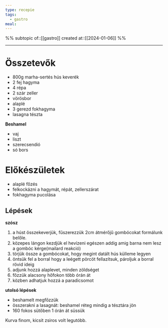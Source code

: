```yaml
---
type: recepie
tags:
  - gastro
meal:
---
```

%%
subtopic of::[[gastro]]
created at::[[2024-01-06]]
%%


---

# Összetevők

- 800g marha-sertés hús keverék
- 2 fej hagyma
- 4 répa
- 2 szár zeller
- vörösbor
- alaplé
- 3 gerezd fokhagyma
- lasagna tészta

**Beshamel**
- vaj
- liszt
-  szerecsendió
-  só bors

# Előkészületek
- alaplé főzés
- felkockázni a hagymát, répát, zellerszárat
- fokhagyma pucolása

## Lépések

**szósz**
1. a húst összekeverjük, fűszerezzük 2cm átmérőjű gombócokat formálunk belőle.
2. közepes lángon kezdjük el hevízeni egészen addig amig barna nem lesz a gombóc kérge(mailard reakció)
3. törjük össze a gombócokat, hogy megint datált hús külleme legyen
4. öntsük fel a borral hogy a leégett pörcöt fellazítsuk, pároljuk a borral rövid ideig
5. adjunk hozzá alaplevet, minden zöldséget
6. főzzük alacsony hőfokon több órán át
7. közben adhatjuk hozzá a paradicsomot

**utolsó lépések**
- beshamelt megfőzzük
- összerakni a lasagnát: beshamel réteg mindig a tésztára jön
- 160 fokos sütőben 1 órán át süssük


Kurva finom, kicsit zsiros volt legutóbb.